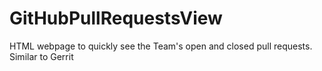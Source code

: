 # GitHubPullRequestsView
HTML webpage to quickly see the Team's open and closed pull requests. Similar to Gerrit
